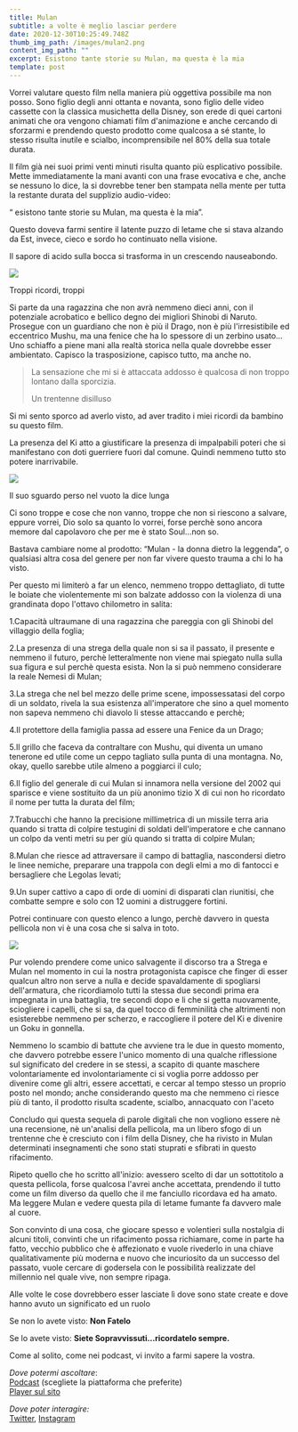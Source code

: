 ```yaml
---
title: Mulan
subtitle: a volte è meglio lasciar perdere
date: 2020-12-30T10:25:49.748Z
thumb_img_path: /images/mulan2.png
content_img_path: ""
excerpt: Esistono tante storie su Mulan, ma questa è la mia
template: post
---
```

<!--StartFragment-->

<!-- wp:paragraph -->

Vorrei valutare questo film nella maniera più oggettiva possibile ma non posso. Sono figlio degli anni ottanta e novanta, sono figlio delle video cassette con la classica musichetta della Disney, son erede di quei cartoni animati che ora vengono chiamati film d'animazione e anche cercando di sforzarmi e prendendo questo prodotto come qualcosa a sé stante, lo stesso risulta inutile e scialbo, incomprensibile nel 80% della sua totale durata.

<!-- /wp:paragraph -->

<!-- wp:paragraph -->

<!-- /wp:paragraph -->

<!-- wp:paragraph -->

Il film già nei suoi primi venti minuti risulta quanto più esplicativo possibile. Mette immediatamente la mani avanti con una frase evocativa e che, anche se nessuno lo dice, la si dovrebbe tener ben stampata nella mente per tutta la restante durata del supplizio audio-video:

<!-- /wp:paragraph -->

<!-- wp:paragraph -->

“ esistono tante storie su Mulan, ma questa è la mia”.

<!-- /wp:paragraph -->

<!-- wp:paragraph -->

Questo doveva farmi sentire il latente puzzo di letame che si stava alzando da Est, invece, cieco e sordo ho continuato nella visione.

<!-- /wp:paragraph -->

<!-- wp:paragraph -->

Il sapore di acido sulla bocca si trasforma in un crescendo nauseabondo.

<!-- /wp:paragraph -->

<!-- wp:image {"align":"center","sizeSlug":"large"} -->

![](https://i.imgur.com/DG5w5WL.jpg)

Troppi ricordi, troppi

<!-- /wp:image -->

<!-- wp:paragraph -->

Si parte da una ragazzina che non avrà nemmeno dieci anni, con il potenziale acrobatico e bellico degno dei migliori Shinobi di Naruto.\
Prosegue con un guardiano che non è più il Drago, non è più l'irresistibile ed eccentrico Mushu, ma una fenice che ha lo spessore di un zerbino usato…\
Uno schiaffo a piene mani alla realtà storica nella quale dovrebbe esser ambientato. Capisco la trasposizione, capisco tutto, ma anche no.

<!-- /wp:paragraph -->

<!-- wp:pullquote -->

> La sensazione che mi si è attaccata addosso è qualcosa di non troppo lontano dalla sporcizia.
>
> Un trentenne disilluso

<!-- /wp:pullquote -->

<!-- wp:paragraph -->

Si mi sento sporco ad averlo visto, ad aver tradito i miei ricordi da bambino su questo film.

<!-- /wp:paragraph -->

<!-- wp:paragraph -->

La presenza del Ki atto a giustificare la presenza di impalpabili poteri che si manifestano con doti guerriere fuori dal comune. Quindi nemmeno tutto sto potere inarrivabile. 

<!-- /wp:paragraph -->

<!-- wp:image {"align":"center","width":943,"height":566,"sizeSlug":"large"} -->

![](https://i.imgur.com/43ba58v.png)

Il suo sguardo perso nel vuoto la dice lunga

<!-- /wp:image -->

<!-- wp:paragraph -->

Ci sono troppe e cose che non vanno, troppe che non si riescono a salvare, eppure vorrei, Dio solo sa quanto lo vorrei, forse perchè sono ancora memore dal capolavoro che per me è stato Soul…non so.

<!-- /wp:paragraph -->

<!-- wp:paragraph -->

Bastava cambiare nome al prodotto: “Mulan - la donna dietro la leggenda”, o qualsiasi altra cosa del genere per non far vivere questo trauma a chi lo ha visto.

<!-- /wp:paragraph -->

<!-- wp:paragraph -->

<!-- /wp:paragraph -->

<!-- wp:paragraph -->

Per questo mi limiterò a far un elenco, nemmeno troppo dettagliato, di tutte le boiate che violentemente mi son balzate addosso con la violenza di una grandinata dopo l'ottavo chilometro in salita:

<!-- /wp:paragraph -->

<!-- wp:paragraph -->

<!-- /wp:paragraph -->

<!-- wp:paragraph -->

1.Capacità ultraumane di una ragazzina che pareggia con gli Shinobi del villaggio della foglia;

<!-- /wp:paragraph -->

<!-- wp:paragraph -->

2.La presenza di una strega della quale non si sa il passato, il presente e nemmeno il futuro, perchè letteralmente non viene mai spiegato nulla sulla sua figura e sul perchè questa esista. Non la si può nemmeno considerare la reale Nemesi di Mulan;

<!-- /wp:paragraph -->

<!-- wp:paragraph -->

3.La strega che nel bel mezzo delle prime scene, impossessatasi del corpo di un soldato, rivela la sua esistenza all'imperatore che sino a quel momento non sapeva nemmeno chi diavolo li stesse attaccando e perchè;

<!-- /wp:paragraph -->

<!-- wp:paragraph -->

4.Il protettore della famiglia passa ad essere una Fenice da un Drago;

<!-- /wp:paragraph -->

<!-- wp:paragraph -->

5.Il grillo che faceva da contraltare con Mushu, qui diventa un umano tenerone ed utile come un ceppo tagliato sulla punta di una montagna. No, okay, quello sarebbe utile almeno a poggiarci il culo;

<!-- /wp:paragraph -->

<!-- wp:paragraph -->

6.Il figlio del generale di cui Mulan si innamora nella versione del 2002 qui sparisce e viene sostituito da un più anonimo tizio X di cui non ho ricordato il nome per tutta la durata del film;

<!-- /wp:paragraph -->

<!-- wp:paragraph -->

7.Trabucchi che hanno la precisione millimetrica di un missile terra aria quando si tratta di colpire testugini di soldati dell'imperatore e che cannano un colpo da venti metri su per giù quando si tratta di colpire Mulan;

<!-- /wp:paragraph -->

<!-- wp:paragraph -->

8.Mulan che riesce ad attraversare il campo di battaglia, nascondersi dietro le linee nemiche, preparare una trappola con degli elmi a mo di fantocci e bersagliere che Legolas levati;

<!-- /wp:paragraph -->

<!-- wp:paragraph -->

9.Un super cattivo a capo di orde di uomini di disparati clan riunitisi, che combatte sempre e solo con 12 uomini a distruggere fortini.

<!-- /wp:paragraph -->

<!-- wp:paragraph -->

Potrei continuare con questo elenco a lungo, perchè davvero in questa pellicola non vi è una cosa che si salva in toto.

<!-- /wp:paragraph -->

<!-- wp:image {"align":"center","width":1003,"height":559,"sizeSlug":"large"} -->

![](https://i.imgur.com/TipqbsG.jpg)

<!-- /wp:image -->

<!-- wp:paragraph -->

Pur volendo prendere come unico salvagente il discorso tra a Strega e Mulan nel momento in cui la nostra protagonista capisce che finger di esser qualcun altro non serve a nulla e decide spavaldamente di spogliarsi dell'armatura, che ricordiamolo tutti la stessa due secondi prima era impegnata in una battaglia, tre secondi dopo e li che si getta nuovamente, sciogliere i capelli, che si sa, da quel tocco di femminilità che altrimenti non esisterebbe nemmeno per scherzo, e raccogliere il potere del Ki e divenire un Goku in gonnella.

<!-- /wp:paragraph -->

<!-- wp:paragraph -->

Nemmeno lo scambio di battute che avviene tra le due in questo momento, che davvero potrebbe essere l'unico momento di una qualche riflessione sul significato del credere in se stessi, a scapito di quante maschere volontariamente ed involontariamente ci si voglia porre addosso per divenire come gli altri, essere accettati, e cercar al tempo stesso un proprio posto nel mondo; anche considerando questo ma che nemmeno ci riesce più di tanto, il prodotto risulta scadente, scialbo, annacquato con l'aceto

<!-- /wp:paragraph -->

<!-- wp:paragraph -->

Concludo qui questa sequela di parole digitali che non vogliono essere nè una recensione, nè un'analisi della pellicola, ma un libero sfogo di un trentenne che è cresciuto con i film della Disney, che ha rivisto in Mulan determinati insegnamenti che sono stati stuprati e sfibrati in questo rifacimento.

<!-- /wp:paragraph -->

<!-- wp:paragraph -->

<!-- /wp:paragraph -->

<!-- wp:paragraph -->

Ripeto quello che ho scritto all'inizio: avessero scelto di dar un sottotitolo a questa pellicola, forse qualcosa l'avrei anche accettata, prendendo il tutto come un film diverso da quello che il me fanciullo ricordava ed ha amato. Ma leggere Mulan e vedere questa pila di letame fumante fa davvero male al cuore.

<!-- /wp:paragraph -->

<!-- wp:paragraph -->

<!-- /wp:paragraph -->

<!-- wp:paragraph -->

Son convinto di una cosa, che giocare spesso e volentieri sulla nostalgia di alcuni titoli, convinti che un rifacimento possa richiamare, come in parte ha fatto, vecchio pubblico che è affezionato e vuole rivederlo in una chiave qualitativamente più moderna e nuovo che incuriosito da un successo del passato, vuole cercare di godersela con le possibilità realizzate del millennio nel quale vive, non sempre ripaga. 

<!-- /wp:paragraph -->

<!-- wp:paragraph -->

<!-- /wp:paragraph -->

<!-- wp:paragraph -->

Alle volte le cose dovrebbero esser lasciate lì dove sono state create e dove hanno avuto un significato ed un ruolo

<!-- /wp:paragraph -->

<!-- wp:paragraph -->

Se non lo avete visto: **Non Fatelo**

<!-- /wp:paragraph -->

<!-- wp:paragraph -->

Se lo avete visto: **Siete Sopravvissuti…ricordatelo sempre.**

<!-- /wp:paragraph -->

<!-- wp:paragraph -->

Come al solito, come nei podcast, vi invito a farmi sapere la vostra.

<!-- /wp:paragraph -->

<!-- wp:paragraph -->

*Dove potermi ascoltare*:\
[Podcast](https://gopod.me/il_calderone) (scegliete la piattaforma che preferite)\
[Player sul sito](https://ilcalderone.altervista.org/podcast)

<!-- /wp:paragraph -->

<!-- wp:paragraph -->

*Dove poter interagire:*\
[Twitter](https://twitter.com/IlCalderone_IT), [Instagram](https://www.instagram.com/il_calderone/?hl=it)

<!-- /wp:paragraph -->

<!--EndFragment-->